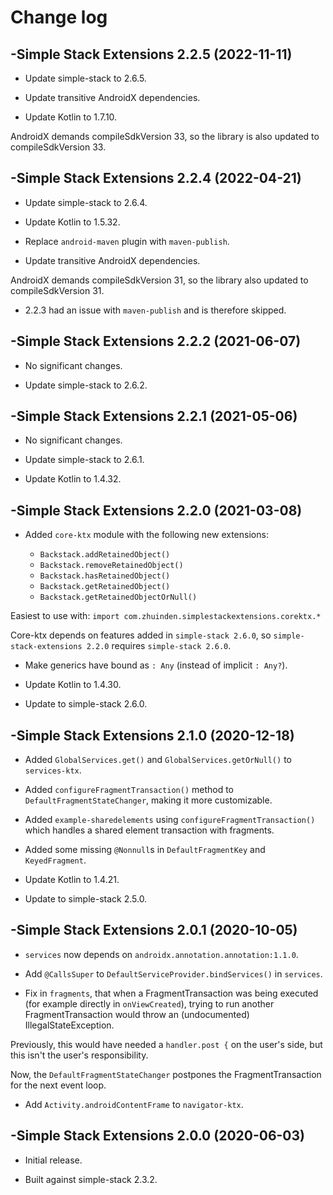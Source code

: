 # Change log

-Simple Stack Extensions 2.2.5 (2022-11-11)
--------------------------------

- Update simple-stack to 2.6.5.

- Update transitive AndroidX dependencies.

- Update Kotlin to 1.7.10.

AndroidX demands compileSdkVersion 33, so the library is also updated to compileSdkVersion 33. 

-Simple Stack Extensions 2.2.4 (2022-04-21)
--------------------------------

- Update simple-stack to 2.6.4.

- Update Kotlin to 1.5.32.

- Replace `android-maven` plugin with `maven-publish`.

- Update transitive AndroidX dependencies.

AndroidX demands compileSdkVersion 31, so the library also updated to compileSdkVersion 31.

- 2.2.3 had an issue with `maven-publish` and is therefore skipped.

-Simple Stack Extensions 2.2.2 (2021-06-07)
--------------------------------
- No significant changes.

- Update simple-stack to 2.6.2.

-Simple Stack Extensions 2.2.1 (2021-05-06)
--------------------------------
- No significant changes.

- Update simple-stack to 2.6.1.

- Update Kotlin to 1.4.32.

-Simple Stack Extensions 2.2.0 (2021-03-08)
--------------------------------
- Added `core-ktx` module with the following new extensions:

  - `Backstack.addRetainedObject()`
  - `Backstack.removeRetainedObject()`
  - `Backstack.hasRetainedObject()`
  - `Backstack.getRetainedObject()`
  - `Backstack.getRetainedObjectOrNull()`

Easiest to use with: `import com.zhuinden.simplestackextensions.corektx.*`

Core-ktx depends on features added in `simple-stack 2.6.0`, so `simple-stack-extensions 2.2.0` requires `simple-stack 2.6.0`.

- Make generics have bound as `: Any` (instead of implicit `: Any?`).

- Update Kotlin to 1.4.30.

- Update to simple-stack 2.6.0.

-Simple Stack Extensions 2.1.0 (2020-12-18)
--------------------------------
- Added `GlobalServices.get()` and `GlobalServices.getOrNull()` to `services-ktx`.

- Added `configureFragmentTransaction()` method to `DefaultFragmentStateChanger`, making it more customizable.

- Added `example-sharedelements` using `configureFragmentTransaction()` which handles a shared element transaction with fragments.

- Added some missing `@Nonnull`s in `DefaultFragmentKey` and `KeyedFragment`.

- Update Kotlin to 1.4.21.

- Update to simple-stack 2.5.0.

-Simple Stack Extensions 2.0.1 (2020-10-05)
--------------------------------
- `services` now depends on `androidx.annotation.annotation:1.1.0`.

- Add `@CallsSuper` to `DefaultServiceProvider.bindServices()` in `services`.

- Fix in `fragments`, that when a FragmentTransaction was being executed (for example directly in `onViewCreated`), trying to run another FragmentTransaction would throw an (undocumented) IllegalStateException.

Previously, this would have needed a `handler.post {` on the user's side, but this isn't the user's responsibility.

Now, the `DefaultFragmentStateChanger` postpones the FragmentTransaction for the next event loop.

- Add `Activity.androidContentFrame` to `navigator-ktx`.

-Simple Stack Extensions 2.0.0 (2020-06-03)
--------------------------------
- Initial release.

- Built against simple-stack 2.3.2.
